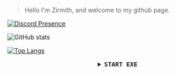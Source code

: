 >Hello I'm Zirmith, and welcome to my github page.

[![Discord Presence](https://lanyard.cnrad.dev/api/481475041217871882?borderRadius=5px&idleMessage=not%20doing%20anything&bg=a)](https://discord.com/users/481475041217871882)

![GitHub stats](https://github-readme-stats.vercel.app/api?username=Zirmith&show_icons=true&theme=dracula)

[![Top Langs](https://github-readme-stats.vercel.app/api/top-langs/?username=Zirmith&theme=dracula)](https://github.com/anuraghazra/github-readme-stats)

<details align="center">

<summary> <b> <samp> START EXE </samp></b></summary>
<samp>
 <b><h2 style="color: #fc6203">S T I L L &nbsp; A L I V E !</h2> </b>

<img src="https://thumbs.gfycat.com/AdmirableFlimsyDeermouse-size_restricted.gif" width="200"/>

Recent Project: <a href="https://github.com/Zirmith/CivitaiAPI">CivitaiAPI</a>


<p align="center">
 &nbsp;
 <a rel="nofollow noopener noreferrer" target="_blank" href="https://www.youtube.com/channel/UC7kreUISW7F0ZJBK0gyhgHA">
 <img src="https://raw.githubusercontent.com/TanZng/TanZng/master/assets/youtube.png" width="30px" alt="YouTube"></a>
  &nbsp;
  &nbsp;
  <a rel="nofollow noopener noreferrer" target="_blank" href="https://steamcommunity.com/profiles/76561198084228301/">
  <img src="https://www.freeiconspng.com/uploads/steam-icon-19.png" width="23px" alt="Secret"></a>
</p> 


----
<p align="center">
ᵂᵃᵗᶜʰ ᵐʸ ᶜᵒⁿᵗʳⁱᵇᵘᵗⁱᵒⁿˢ
</p>

<p align="center"> <img align="center" src="https://github-readme-streak-stats.herokuapp.com/?user=Zirmith&" alt="Zirmith" /></p>



> Beep


<!---
Zirmith/Zirmith is a ✨ special ✨ repository because its `README.md` (this file) appears on your GitHub profile.
You can click the Preview link to take a look at your changes.
--->
